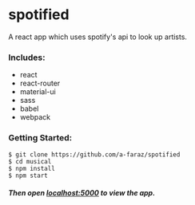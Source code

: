 # spotified
A react app which uses spotify's api to look up artists.

### Includes:

- react
- react-router
- material-ui
- sass
- babel
- webpack


### Getting Started:
```
$ git clone https://github.com/a-faraz/spotified
$ cd musical
$ npm install
$ npm start
```

##### Then open [localhost:5000](http://localhost:5000/) to view the app.
